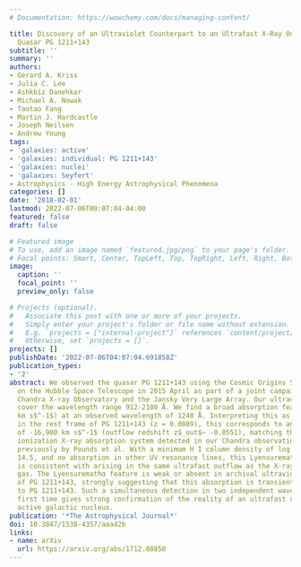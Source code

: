 ```yaml
---
# Documentation: https://wowchemy.com/docs/managing-content/

title: Discovery of an Ultraviolet Counterpart to an Ultrafast X-Ray Outflow in the
  Quasar PG 1211+143
subtitle: ''
summary: ''
authors:
- Gerard A. Kriss
- Julia C. Lee
- Ashkbiz Danehkar
- Michael A. Nowak
- Taotao Fang
- Martin J. Hardcastle
- Joseph Neilsen
- Andrew Young
tags:
- 'galaxies: active'
- 'galaxies: individual: PG 1211+143'
- 'galaxies: nuclei'
- 'galaxies: Seyfert'
- Astrophysics - High Energy Astrophysical Phenomena
categories: []
date: '2018-02-01'
lastmod: 2022-07-06T00:07:04-04:00
featured: false
draft: false

# Featured image
# To use, add an image named `featured.jpg/png` to your page's folder.
# Focal points: Smart, Center, TopLeft, Top, TopRight, Left, Right, BottomLeft, Bottom, BottomRight.
image:
  caption: ''
  focal_point: ''
  preview_only: false

# Projects (optional).
#   Associate this post with one or more of your projects.
#   Simply enter your project's folder or file name without extension.
#   E.g. `projects = ["internal-project"]` references `content/project/deep-learning/index.md`.
#   Otherwise, set `projects = []`.
projects: []
publishDate: '2022-07-06T04:07:04.691858Z'
publication_types:
- '2'
abstract: We observed the quasar PG 1211+143 using the Cosmic Origins Spectrograph
  on the Hubble Space Telescope in 2015 April as part of a joint campaign with the
  Chandra X-ray Observatory and the Jansky Very Large Array. Our ultraviolet spectra
  cover the wavelength range 912-2100 ̊A. We find a broad absorption feature (~ 1080
  km s$^-1$) at an observed wavelength of 1240 Å. Interpreting this as H I Lyensuremathα,
  in the rest frame of PG 1211+143 (z = 0.0809), this corresponds to an outflow velocity
  of -16,980 km s$^-1$ (outflow redshift z$_out$~ -0.0551), matching the moderate
  ionization X-ray absorption system detected in our Chandra observation and reported
  previously by Pounds et al. With a minimum H I column density of log N$_H$I$gt$
  14.5, and no absorption in other UV resonance lines, this Lyensuremathα absorber
  is consistent with arising in the same ultrafast outflow as the X-ray absorbing
  gas. The Lyensuremathα feature is weak or absent in archival ultraviolet spectra
  of PG 1211+143, strongly suggesting that this absorption is transient, and intrinsic
  to PG 1211+143. Such a simultaneous detection in two independent wavebands for the
  first time gives strong confirmation of the reality of an ultrafast outflow in an
  active galactic nucleus.
publication: '*The Astrophysical Journal*'
doi: 10.3847/1538-4357/aaa42b
links:
- name: arXiv
  url: https://arxiv.org/abs/1712.08850
---
```

